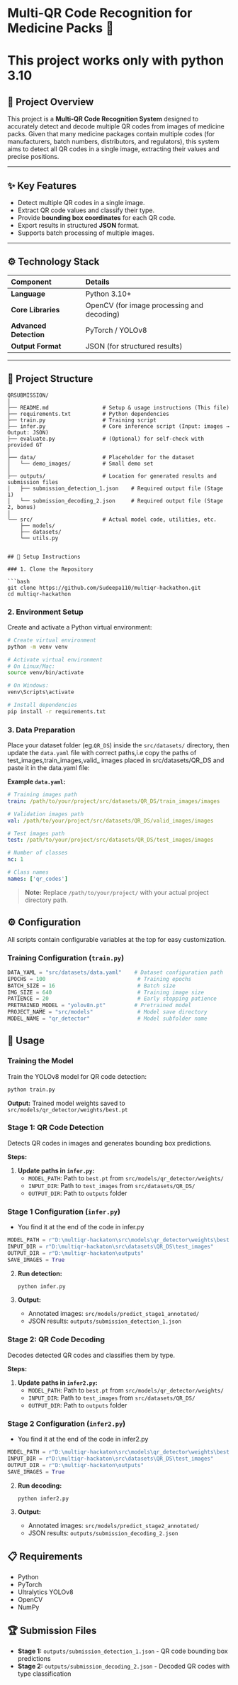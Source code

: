 # Multi-QR Code Recognition for Medicine Packs 💊

# This project works only with python 3.10

## 📄 Project Overview
This project is a **Multi-QR Code Recognition System** designed to accurately detect and decode multiple QR codes from images of medicine packs. Given that many medicine packages contain multiple codes (for manufacturers, batch numbers, distributors, and regulators), this system aims to detect all QR codes in a single image, extracting their values and precise positions.

---

## ✨ Key Features
* Detect multiple QR codes in a single image.
* Extract QR code values and classify their type.
* Provide **bounding box coordinates** for each QR code.
* Export results in structured **JSON** format.
* Supports batch processing of multiple images.

---

## ⚙️ Technology Stack
| Component | Details |
| :--- | :--- |
| **Language** | Python 3.10+ |
| **Core Libraries** | OpenCV (for image processing and decoding) |
| **Advanced Detection** | PyTorch / YOLOv8  |
| **Output Format** | JSON (for structured results) |

---

## 📂 Project Structure
```text
QRSUBMISSION/
│
├── README.md                 # Setup & usage instructions (This file)
├── requirements.txt          # Python dependencies
├── train.py                  # Training script
├── infer.py                  # Core inference script (Input: images → Output: JSON)
├── evaluate.py               # (Optional) for self-check with provided GT
│
├── data/                     # Placeholder for the dataset
│   └── demo_images/          # Small demo set
│
├── outputs/                  # Location for generated results and submission files
│   ├── submission_detection_1.json    # Required output file (Stage 1)
│   └── submission_decoding_2.json     # Required output file (Stage 2, bonus)
│
└── src/                      # Actual model code, utilities, etc.
    ├── models/
    ├── datasets/
    └── utils.py


## 🚀 Setup Instructions

### 1. Clone the Repository

```bash
git clone https://github.com/Sudeepa110/multiqr-hackathon.git
cd multiqr-hackathon
```

### 2. Environment Setup

Create and activate a Python virtual environment:

```bash
# Create virtual environment
python -m venv venv

# Activate virtual environment
# On Linux/Mac:
source venv/bin/activate

# On Windows:
venv\Scripts\activate

# Install dependencies
pip install -r requirements.txt
```

### 3. Data Preparation

Place your dataset folder (eg.`QR_DS`) inside the `src/datasets/` directory, then update the `data.yaml` file with correct paths,i.e copy the paths of test_images,train_images,valid_ images placed in src/datasets/QR_DS and paste it in the data.yaml file:


**Example `data.yaml`:**

```yaml
# Training images path
train: /path/to/your/project/src/datasets/QR_DS/train_images/images

# Validation images path
val: /path/to/your/project/src/datasets/QR_DS/valid_images/images

# Test images path
test: /path/to/your/project/src/datasets/QR_DS/test_images/images

# Number of classes
nc: 1

# Class names
names: ['qr_codes']
```

> **Note:** Replace `/path/to/your/project/` with your actual project directory path.

## ⚙️ Configuration

All scripts contain configurable variables at the top for easy customization.

### Training Configuration (`train.py`)

```python
DATA_YAML = "src/datasets/data.yaml"    # Dataset configuration path
EPOCHS = 100                             # Training epochs
BATCH_SIZE = 16                          # Batch size
IMG_SIZE = 640                           # Training image size
PATIENCE = 20                            # Early stopping patience
PRETRAINED_MODEL = "yolov8n.pt"         # Pretrained model
PROJECT_NAME = "src/models"              # Model save directory
MODEL_NAME = "qr_detector"               # Model subfolder name
```


## 🎯 Usage

### Training the Model

Train the YOLOv8 model for QR code detection:

```bash
python train.py
```

**Output:** Trained model weights saved to `src/models/qr_detector/weights/best.pt`

### Stage 1: QR Code Detection

Detects QR codes in images and generates bounding box predictions.

**Steps:**

1. **Update paths in `infer.py`:**
   - `MODEL_PATH`: Path to `best.pt` from `src/models/qr_detector/weights/`
   - `INPUT_DIR`: Path to `test_images` from `src/datasets/QR_DS/`
   - `OUTPUT_DIR`: Path to `outputs` folder

### Stage 1 Configuration (`infer.py`) 
   - You find it at the end of the code in infer.py

```python
MODEL_PATH = r"D:\multiqr-hackaton\src\models\qr_detector\weights\best.pt"
INPUT_DIR = r"D:\multiqr-hackaton\src\datasets\QR_DS\test_images"
OUTPUT_DIR = r"D:\multiqr-hackaton\outputs"
SAVE_IMAGES = True
```
2. **Run detection:**
   ```bash
   python infer.py
   ```

3. **Output:**
   - Annotated images: `src/models/predict_stage1_annotated/`
   - JSON results: `outputs/submission_detection_1.json`

### Stage 2: QR Code Decoding

Decodes detected QR codes and classifies them by type.

**Steps:**

1. **Update paths in `infer2.py`:**
   - `MODEL_PATH`: Path to `best.pt` from `src/models/qr_detector/weights/`
   - `INPUT_DIR`: Path to `test_images` from `src/datasets/QR_DS/`
   - `OUTPUT_DIR`: Path to `outputs` folder

### Stage 2 Configuration (`infer2.py`)
 - You find it at the end of the code in infer2.py

```python
MODEL_PATH = r"D:\multiqr-hackaton\src\models\qr_detector\weights\best.pt"
INPUT_DIR = r"D:\multiqr-hackaton\src\datasets\QR_DS\test_images"
OUTPUT_DIR = r"D:\multiqr-hackaton\outputs"
SAVE_IMAGES = True
```


2. **Run decoding:**
   ```bash
   python infer2.py
   ```

3. **Output:**
   - Annotated images: `src/models/predict_stage2_annotated/`
   - JSON results: `outputs/submission_decoding_2.json`

## 📋 Requirements

- Python 
- PyTorch
- Ultralytics YOLOv8
- OpenCV
- NumPy



## 🏆 Submission Files

- **Stage 1:** `outputs/submission_detection_1.json` - QR code bounding box predictions
- **Stage 2:** `outputs/submission_decoding_2.json` - Decoded QR codes with type classification


